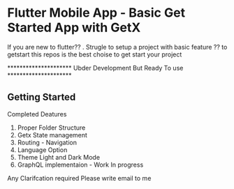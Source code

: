 # Flutter Mobile App - Basic Get Started App with GetX

If you are new to flutter?? . Strugle to setup a project with basic feature ?? to getstart this repos is the best choise to get start your project 

********************* Ubder Development But Ready To use *********************

## Getting Started

Completed Deatures 

1) Proper Folder Structure
2) Getx State management 
3) Routing - Navigation
4) Language Option
5) Theme Light and Dark Mode
6) GraphQL implementaion - Work In progress

Any Clarifcation required Please write email to me 
   
